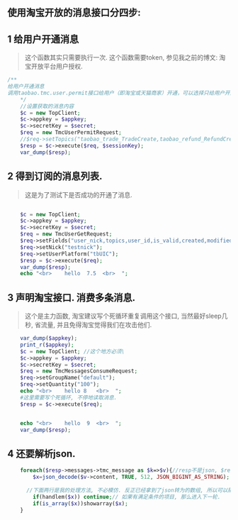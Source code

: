 ## 使用淘宝开放的消息接口分四步:

## 1 给用户开通消息 

> 这个函数其实只需要执行一次. 
> 这个函数需要token, 参见我之前的博文: 淘宝开放平台用户授权.

```php
/**
给用户开通消息
调用taobao.tmc.user.permit接口给用户（即淘宝或天猫商家）开通，可以选择只给用户开通部分消息类型，也可全部开通
	*/	
	//设置获取的消息内容
	$c = new TopClient;
	$c->appkey = $appkey;
	$c->secretKey = $secret;
	$req = new TmcUserPermitRequest;
	//$req->setTopics("taobao_trade_TradeCreate,taobao_refund_RefundCreate");
	$resp = $c->execute($req, $sessionKey);
	var_dump($resp);
```

## 2 得到订阅的消息列表. 
> 这是为了测试下是否成功的开通了消息.

```php

	$c = new TopClient;
	$c->appkey = $appkey;
	$c->secretKey = $secret;
	$req = new TmcUserGetRequest;
	$req->setFields("user_nick,topics,user_id,is_valid,created,modified");
	$req->setNick("testnick");
	$req->setUserPlatform("tbUIC");
	$resp = $c->execute($req);
	var_dump($resp);
	echo "<br>    hello  7.5  <br>  ";	
```

## 3 声明淘宝接口. 消费多条消息.

> 这个是主力函数, 淘宝建议写个死循环重复调用这个接口, 当然最好sleep几秒, 省流量, 并且免得淘宝觉得我们在攻击他们.

```php
	var_dump($appkey);
	print_r($appkey);
	$c = new TopClient; //这个地方必须\
	$c->appkey = $appkey;
	$c->secretKey = $secret;
	$req = new TmcMessagesConsumeRequest;
	$req->setGroupName("default");
	$req->setQuantity("100"); 
	echo "<br>    hello 8   <br>  ";
	#这里需要写个死循环, 不停地读取消息.
	$resp = $c->execute($req);


	echo "<br>    hello  9  <br>  ";
	var_dump($resp);
```

## 4 还要解析json.
```php
	foreach($resp->messages->tmc_message as $k=>$v){//resp不是json, $resp->messages->tmc_message才是json.
		$x=json_decode($v->content, TRUE, 512, JSON_BIGINT_AS_STRING); //这句话解析json为数组
		
      //下面两行是我的处理方法, 不必模仿. 反正已经拿到了json转为的数组, 所以可以随意处理.
      	if(handlem($x)) continue;// 如果有满足条件的项目, 那么进入下一轮.		
	 	if(is_array($x))showarray($x);	
	}
	
```

